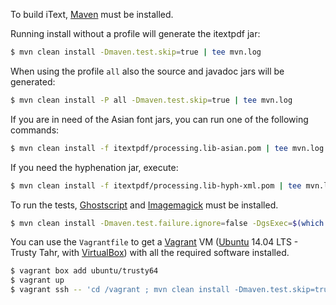 To build iText, [Maven][1] must be installed.

Running install without a profile will generate the itextpdf jar:
```bash
$ mvn clean install -Dmaven.test.skip=true | tee mvn.log
```

When using the profile `all` also the source and javadoc jars will be generated:
```bash
$ mvn clean install -P all -Dmaven.test.skip=true | tee mvn.log
```

If you are in need of the Asian font jars, you can run one of the following commands:
```bash
$ mvn clean install -f itextpdf/processing.lib-asian.pom | tee mvn.log
```

If you need the hyphenation jar, execute:
```bash
$ mvn clean install -f itextpdf/processing.lib-hyph-xml.pom | tee mvn.log
```

To run the tests, [Ghostscript][2] and [Imagemagick][3] must be installed.
```bash
$ mvn clean install -Dmaven.test.failure.ignore=false -DgsExec=$(which gs) -DcompareExec=$(which compare) | tee mvn.log
```

You can use the `Vagrantfile` to get a [Vagrant][4] VM ([Ubuntu][5] 14.04 LTS - Trusty Tahr, with [VirtualBox][6]) with all the required software installed.
```bash
$ vagrant box add ubuntu/trusty64
$ vagrant up
$ vagrant ssh -- 'cd /vagrant ; mvn clean install -Dmaven.test.skip=true' | tee mvn.log
```

[1]: http://maven.apache.org/
[2]: http://www.ghostscript.com/
[3]: http://www.imagemagick.org/
[4]: https://www.vagrantup.com/
[5]: http://www.ubuntu.com/
[6]: https://www.virtualbox.org/